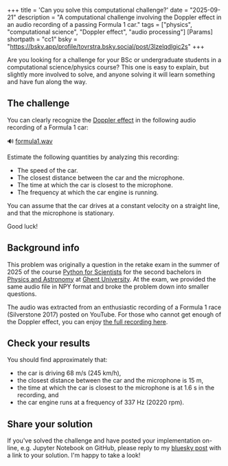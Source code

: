 +++
title = 'Can you solve this computational challenge?'
date = "2025-09-21"
description = "A computational challenge involving the Doppler effect in an audio recording of a passing Formula 1 car."
tags = ["physics", "computational science", "Doppler effect", "audio processing"]
[Params]
shortpath = "cc1"
bsky = "https://bsky.app/profile/tovrstra.bsky.social/post/3lzelqdlgic2s"
+++

Are you looking for a challenge for your BSc or undergraduate students in a computational science/physics course?
This one is easy to explain, but slightly more involved to solve,
and anyone solving it will learn something and have fun along the way.

## The challenge

You can clearly recognize the [Doppler effect](https://en.wikipedia.org/wiki/Doppler_effect)
in the following audio recording of a Formula 1 car:

🔊 [formula1.wav](/formula1.wav)

Estimate the following quantities by analyzing this recording:

- The speed of the car.
- The closest distance between the car and the microphone.
- The time at which the car is closest to the microphone.
- The frequency at which the car engine is running.

You can assume that the car drives at a constant velocity on a straight line, and that the microphone is stationary.

Good luck!

## Background info

This problem was originally a question in the retake exam in the summer of 2025 of the course [Python for Scientists](https://studiekiezer.ugent.be/2025/studiefiche/en/C004212) for the second bachelors in [Physics and Astronomy](https://studiekiezer.ugent.be/2025/bachelor-of-science-in-physics-and-astronomy) at [Ghent University](https://www.ugent.be/).
At the exam, we provided the same audio file in NPY format and broke the problem down into smaller questions.

The audio was extracted from an enthusiastic recording of a Formula 1 race (Silverstone 2017) posted on YouTube.
For those who cannot get enough of the Doppler effect, you can enjoy [the full recording here](https://www.youtube.com/watch?v=3w8_WzQzfTY).

## Check your results

You should find approximately that:

- the car is driving 68 m/s (245 km/h),
- the closest distance between the car and the microphone is 15 m,
- the time at which the car is closest to the microphone is at 1.6 s in the recording, and
- the car engine runs at a frequency of 337 Hz (20220 rpm).

## Share your solution

If you've solved the challenge and have posted your implementation on-line,
e.g. Jupyter Notebook on GitHub, please reply to my [bluesky post](https://bsky.app/profile/tovrstra.bsky.social/post/3lzelqdlgic2s) with a link to your solution.
I'm happy to take a look!
